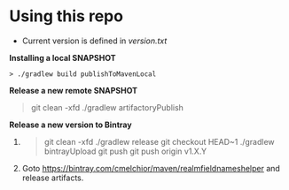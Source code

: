 # Using this repo

* Current version is defined in *version.txt*

**Installing a local SNAPSHOT**

    > ./gradlew build publishToMavenLocal

**Release a new remote SNAPSHOT**

   > git clean -xfd
   > ./gradlew artifactoryPublish

**Release a new version to Bintray**

1) 
   > git clean -xfd
   > ./gradlew release
   > git checkout HEAD~1
   > ./gradlew bintrayUpload
   > git push
   > git push origin v1.X.Y

2) Goto https://bintray.com/cmelchior/maven/realmfieldnameshelper and release artifacts.

